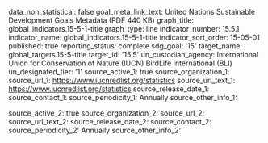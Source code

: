 data_non_statistical: false
goal_meta_link_text: United Nations Sustainable Development Goals Metadata (PDF 440
  KB)
graph_title: global_indicators.15-5-1-title
graph_type: line
indicator_number: 15.5.1
indicator_name: global_indicators.15-5-1-title
indicator_sort_order: 15-05-01
published: true
reporting_status: complete
sdg_goal: '15'
target_name: global_targets.15-5-title
target_id: '15.5'
un_custodian_agency: International Union for Conservation of Nature (IUCN) BirdLife
  International (BLI)
un_designated_tier: '1'
source_active_1: true
source_organization_1: 
source_url_1: https://www.iucnredlist.org/statistics
source_url_text_1: https://www.iucnredlist.org/statistics
source_release_date_1: 
source_contact_1: 
source_periodicity_1: Annually
source_other_info_1: 
    
source_active_2: true
source_organization_2: 
source_url_2: 
source_url_text_2: 
source_release_date_2: 
source_contact_2: 
source_periodicity_2: Annually
source_other_info_2:  
   